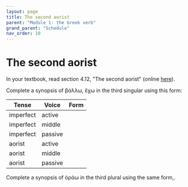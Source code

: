 ```yaml
---
layout: page
title: The second aorist
parent: "Module 1: the Greek verb"
grand_parent: "Schedule"
nav_order: 10
---
```



# The second aorist

In your textbook, read section 4.12, "The second aorist"  (online [here](https://hellenike.github.io/textbook/topics/module1/aorist2/)).

Complete a synopsis of βάλλω, ἔχω in the third singular using this form:


|Tense  | Voice | Form |
| --- | ---  | --- |
| imperfect | active | |
| imperfect | middle | |
| imperfect | passive | |
| aorist | active | |
| aorist | middle | |
| aorist | passive | |


Complete a synopsis of ὁράω in the third plural using the same form,.


